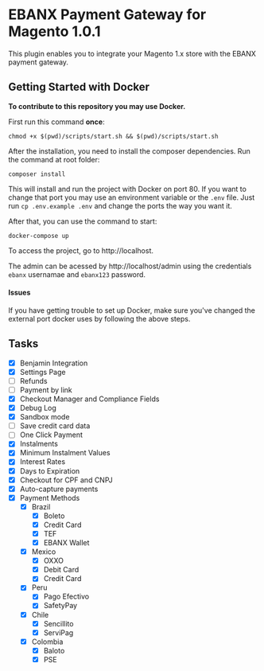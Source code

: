 # EBANX Payment Gateway for Magento 1.0.1

This plugin enables you to integrate your Magento 1.x store with the EBANX payment gateway.

## Getting Started with Docker

**To contribute to this repository you may use Docker.**

First run this command **once**:
```
chmod +x $(pwd)/scripts/start.sh && $(pwd)/scripts/start.sh
```

After the installation, you need to install the composer dependencies. Run the command at root folder:
```
composer install
```

This will install and run the project with Docker on port 80.
If you want to change that port you may use an environment variable or the `.env` file. Just run `cp .env.example .env` and change the ports the way you want it.

After that, you can use the command to start:
```
docker-compose up
```

To access the project, go to http://localhost.

The admin can be acessed by http://localhost/admin using the credentials `ebanx` usernamae and `ebanx123` password.

#### Issues

If you have getting trouble to set up Docker, make sure you've changed the external port docker uses by following the above steps.

## Tasks

- [X] Benjamin Integration
- [X] Settings Page
- [ ] Refunds
- [ ] Payment by link
- [X] Checkout Manager and Compliance Fields
- [X] Debug Log
- [X] Sandbox mode
- [ ] Save credit card data
- [ ] One Click Payment
- [X] Instalments
- [X] Minimum Instalment Values
- [X] Interest Rates
- [X] Days to Expiration
- [X] Checkout for CPF and CNPJ
- [X] Auto-capture payments
- [X] Payment Methods
  - [X] Brazil
    - [X] Boleto
    - [X] Credit Card
    - [X] TEF
    - [X] EBANX Wallet
  - [X] Mexico
    - [X] OXXO
    - [X] Debit Card
    - [X] Credit Card
  - [X] Peru
    - [X] Pago Efectivo
    - [X] SafetyPay
  - [X] Chile
    - [X] Sencillito
    - [X] ServiPag
  - [X] Colombia
    - [X] Baloto
    - [X] PSE
